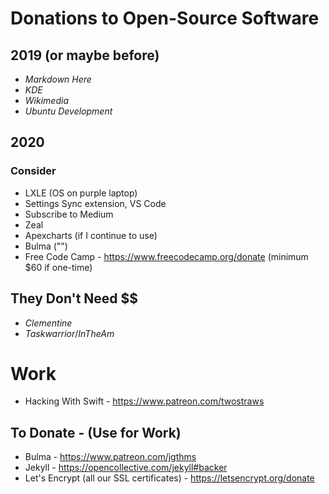 # Donations to Open-Source Software

## 2019 (or maybe before)

* *Markdown Here*
* *KDE*
* *Wikimedia* 
* *Ubuntu Development*

## 2020


### Consider

* LXLE (OS on purple laptop)
* Settings Sync extension, VS Code
* Subscribe to Medium
* Zeal
* Apexcharts (if I continue to use)
* Bulma ("")
* Free Code Camp - https://www.freecodecamp.org/donate (minimum $60 if one-time)

## They Don't Need $$

* *Clementine*
* *Taskwarrior*/*InTheAm*


# Work

* Hacking With Swift - https://www.patreon.com/twostraws

## To Donate - (Use for Work)

* Bulma - https://www.patreon.com/jgthms
* Jekyll - https://opencollective.com/jekyll#backer 
* Let's Encrypt (all our SSL certificates) - https://letsencrypt.org/donate
